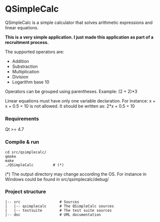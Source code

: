 QSimpleCalc
===========

QSimpleCalc is a simple calculator that solves arithmetic expressions and linear equations. 

__This is a very simple application. I just made this application as part of a recruitment process.__

The supported operators are:
 - Addition
 - Substraction
 - Multiplication
 - Division
 - Logarithm base 10

Operators can be grouped using parentheses. Example: (2 + 2)*3

Linear equations must have only one variable declaration.
For instance: x + x + 0.5 = 10  is not allowed. It should be written as: 2*x + 0.5 = 10

### Requirements

Qt >= 4.7

### Compile & run

    cd src/qsimplecalc/
    qmake
    make
    ./QSimpleCalc         # (*)

(*) The output directory may change according the OS. For instance in Windows could be found in src/qsimplecalc/debug/

### Project structure

    |-- src                  # Sources
    |   |-- qsimplecalc      # The QSimpleCalc sources
    |   |-- testsuite        # The test suite sources
    |-- doc                  # UML documentation

